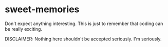 # sweet-memories
Don't expect anything interesting. This is just to remember that coding can be really exciting.

DISCLAIMER:
Nothing here shouldn't be accepted seriously. I'm seriously.
